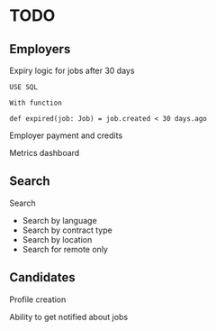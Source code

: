 # TODO

## Employers

Expiry logic for jobs after 30 days 

```
USE SQL 

With function

def expired(job: Job) = job.created < 30 days.ago
```

Employer payment and credits

Metrics dashboard

## Search

Search
  - Search by language
  - Search by contract type
  - Search by location
  - Search for remote only

## Candidates

Profile creation

Ability to get notified about jobs
